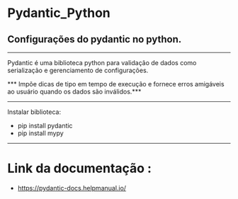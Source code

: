 # Pydantic_Python

## Configurações do pydantic no python.

--------------------------------------------------------------------------------------------------------------------

Pydantic é uma biblioteca python para validação de dados como serialização e gerenciamento de configurações.
 
*** Impõe dicas de tipo em tempo de execução e fornece erros amigáveis ao usuário quando os dados são inválidos.***

--------------------------------------------------------------------------------------------------------------------

Instalar biblioteca:

- pip install pydantic
- pip install mypy

--------------------------------------------------------------------------------------------------------------------


# Link da documentação :

- https://pydantic-docs.helpmanual.io/
